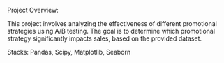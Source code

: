 
Project Overview:

This project involves analyzing the effectiveness of different promotional strategies using A/B testing. The goal is to determine which promotional strategy significantly impacts sales, based on the provided dataset.

Stacks:
Pandas,
Scipy,
Matplotlib,
Seaborn


